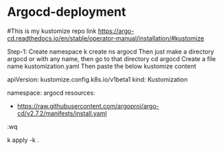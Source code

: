 # Argocd-deployment

#This is my kustomize repo link 
https://argo-cd.readthedocs.io/en/stable/operator-manual/installation/#kustomize

Step-1: Create namespace
k create ns argocd
Then just make a directory argocd or with any name, then go to that directory
cd argocd
Create a file name kustomization.yaml
Then paste the below kustomize content

apiVersion: kustomize.config.k8s.io/v1beta1
kind: Kustomization

namespace: argocd
resources:
- https://raw.githubusercontent.com/argoproj/argo-cd/v2.7.2/manifests/install.yaml

:wq

k apply -k .



